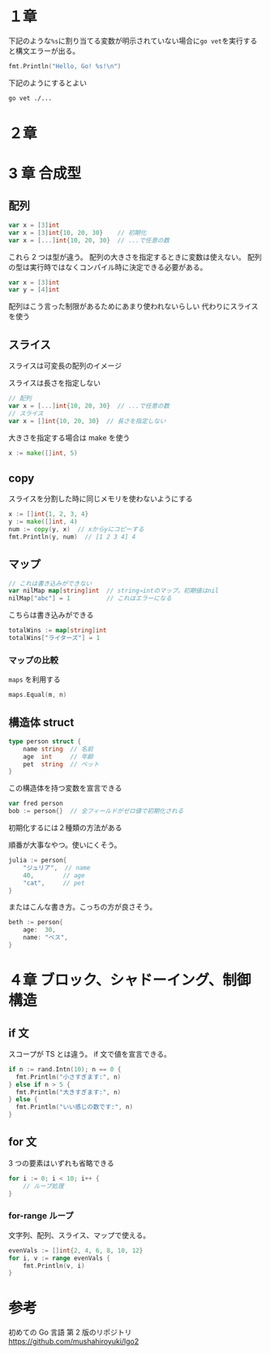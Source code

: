 # １章

下記のような`%s`に割り当てる変数が明示されていない場合に`go vet`を実行すると構文エラーが出る。

```go
fmt.Println("Hello, Go! %s!\n")
```

下記のようにするとよい

```sh
go vet ./...
```

# ２章

# 3 章 合成型

## 配列

```go
var x = [3]int
var x = [3]int{10, 20, 30}    // 初期化
var x = [...]int{10, 20, 30}  // ...で任意の数
```

これら 2 つは型が違う。
配列の大きさを指定するときに変数は使えない。
配列の型は実行時ではなくコンパイル時に決定できる必要がある。

```go
var x = [3]int
var y = [4]int
```

配列はこう言った制限があるためにあまり使われないらしい
代わりにスライスを使う

## スライス

スライスは可変長の配列のイメージ

スライスは長さを指定しない

```go
// 配列
var x = [...]int{10, 20, 30}  // ...で任意の数
// スライス
var x = []int{10, 20, 30}  // 長さを指定しない
```

大きさを指定する場合は make を使う

```go
x := make([]int, 5)
```

## copy

スライスを分割した時に同じメモリを使わないようにする

```go
x := []int{1, 2, 3, 4}
y := make([]int, 4)
num := copy(y, x)  // xからyにコピーする
fmt.Println(y, num)  // [1 2 3 4] 4
```

## マップ

```go
// これは書き込みができない
var nilMap map[string]int  // string→intのマップ。初期値はnil
nilMap["abc"] = 1          // これはエラーになる
```

こちらは書き込みができる

```go
totalWins := map[string]int
totalWins["ライターズ"] = 1
```

### マップの比較

`maps` を利用する

```go
maps.Equal(m, n)
```

## 構造体 struct

```go
type person struct {
	name string  // 名前
	age  int     // 年齢
	pet  string  // ペット
}
```

この構造体を持つ変数を宣言できる

```go
var fred person
bob := person{}  // 全フィールドがゼロ値で初期化される
```

初期化するには２種類の方法がある

順番が大事なやつ。使いにくそう。

```go
julia := person{
	"ジュリア",  // name
	40,        // age
	"cat",     // pet
}
```

またはこんな書き方。こっちの方が良さそう。

```go
beth := person{
	age:  30,
	name: "ベス",
}
```

# ４章 ブロック、シャドーイング、制御構造

## if 文

スコープが TS とは違う。
if 文で値を宣言できる。

```go
if n := rand.Intn(10); n == 0 {
  fmt.Println("小さすぎます:", n)
} else if n > 5 {
  fmt.Println("大きすぎます:", n)
} else {
  fmt.Println("いい感じの数です:", n)
}
```

## for 文

3 つの要素はいずれも省略できる

```go
for i := 0; i < 10; i++ {
	// ループ処理
}
```

### for-range ループ

文字列、配列、スライス、マップで使える。

```go
evenVals := []int{2, 4, 6, 8, 10, 12}
for i, v := range evenVals {
	fmt.Println(v, i)
}
```

# 参考

初めての Go 言語 第 2 版のリポジトリ
https://github.com/mushahiroyuki/lgo2

